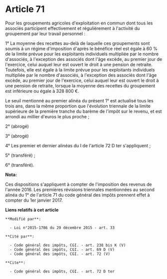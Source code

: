 # Article 71

Pour les groupements agricoles d'exploitation en commun dont tous les associés participent effectivement et régulièrement à
l'activité du groupement par leur travail personnel : 

1° La moyenne des recettes au-delà de laquelle ces groupements sont soumis à un régime d'imposition d'après le bénéfice réel
est égale à 60 % de la limite prévue pour les exploitants individuels multipliée par le nombre d'associés, à l'exception des
associés dont l'âge excède, au premier jour de l'exercice, celui auquel leur est ouvert le droit à une pension de retraite.
Toutefois, elle est égale à la limite prévue pour les exploitants individuels multipliée par le nombre d'associés, à
l'exception des associés dont l'âge excède, au premier jour de l'exercice, celui auquel leur est ouvert le droit à une
pension de retraite, lorsque la moyenne des recettes du groupement est inférieure ou égale à 328 800 €.

Le seuil mentionné au premier alinéa du présent 1° est actualisé tous les trois ans, dans la même proportion que l'évolution
triennale de la limite supérieure de la première tranche du barème de l'impôt sur le revenu, et est arrondi au millier
d'euros le plus proche ;

2° (abrogé) 

3° (abrogé) 

4° Les premier et dernier alinéas du I de l'article 72 D ter s'appliquent ; 

5° (transféré) ; 

6° (transféré).

**Nota:**

Ces dispositions s'appliquent à compter de l'imposition des revenus de l'année 2016. Les premières révisions triennales
mentionnées au second alinéa du 1° de l'article 71 du code général des impôts prennent effet à compter du 1er janvier 2017.

**Liens relatifs à cet article**

	**Modifié par**:

	  - Loi n°2015-1786 du 29 décembre 2015 - art. 33

	**Cité par**:

	  - Code général des impôts, CGI. - art. 238 bis K (V)
	  - Code général des impôts, CGI. - art. 69 D (V)
	  - Code général des impôts, CGI. - art. 72 (V)

	**Cite**:

	  - Code général des impôts, CGI. - art. 72 D ter

